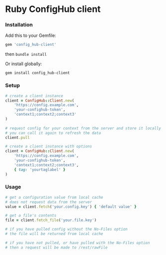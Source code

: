 # Ruby ConfigHub client

### Installation
Add this to your Gemfile:
```ruby
gem 'config_hub-client'
```
then `bundle install`

Or install globally:

`gem install config_hub-client`

### Setup
```ruby
# create a client instance
client = ConfigHub::Client.new(
    'https://config.example.com',
    'your-confighub-token',
    'context1;context2;context3'
)
 
# request config for your context from the server and store it locally
# you can call it again to refresh the data
client.pull

# create a client instance with options
client = ConfigHub::Client.new(
    'https://config.example.com',
    'your-confighub-token',
    'context1;context2;context3',
    { tag: 'yourtaglabel' }
)
```

### Usage
```ruby
# get a configuration value from local cache
# does not request data from the server
value = client.fetch('your.config.key') { 'default value' }

# get a file's contents
file = client.fetch_file('your.file.key')

# if you have pulled config without the No-Files option 
# the file will be returned from local cache

# if you have not pulled, or have pulled with the No-Files option
# then a request will be made to /rest/rawFile
```
